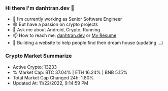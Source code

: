 ### Hi there I'm danhtran.dev 👋

- 🔭 I’m currently working as Senior Software Engineer
- 😄 But have a passion on crypto projects
- 💬 Ask me about Android, Crypto, Running 
- 📫 How to reach me: <a href="https://danhtran.dev" target="_blank">danhtran.dev</a> or <a href="Dan-Resume.pdf" target="_blank">My Resume</a>
- 🌱 Building a website to help people find their dream house (updating ...)

### Crypto Market Summarize
- Active Crypto: 13233
- % Market Cap: BTC 37.04% | ETH 16.24% | BNB 5.15%
- Total Market Cap Changed 24h: 1.80%
- Updated At: 11/22/2022, 9:14:59 PM
